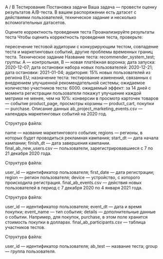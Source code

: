 A / B Тестирование
Постановка задачи
Ваша задача — провести оценку результатов A/B-теста. В вашем распоряжении есть датасет с действиями пользователей, техническое задание и несколько вспомогательных датасетов.

Оцените корректность проведения теста
Проанализируйте результаты теста
Чтобы оценить корректность проведения теста, проверьте:

пересечение тестовой аудитории с конкурирующим тестом,
совпадение теста и маркетинговых событий, другие проблемы временных границ теста.
Техническое задание
Название теста: recommender_system_test;
группы: А — контрольная, B — новая платёжная воронка;
дата запуска: 2020-12-07;
дата остановки набора новых пользователей: 2020-12-21;
дата остановки: 2021-01-04;
аудитория: 15% новых пользователей из региона EU;
назначение теста: тестирование изменений, связанных с внедрением улучшенной рекомендательной системы;
ожидаемое количество участников теста: 6000.
ожидаемый эффект: за 14 дней с момента регистрации пользователи покажут улучшение каждой метрики не менее, чем на 10%:
конверсии в просмотр карточек товаров — событие product_page,
просмотры корзины — product_cart,
покупки — purchase.
Описание данных
ab_project_marketing_events.csv — календарь маркетинговых событий на 2020 год.

Структура файла:

name — название маркетингового события;
regions — регионы, в которых будет проводиться рекламная кампания;
start_dt — дата начала кампании;
finish_dt — дата завершения кампании.
final_ab_new_users.csv — пользователи, зарегистрировавшиеся с 7 по 21 декабря 2020 года.

Структура файла:

user_id — идентификатор пользователя;
first_date — дата регистрации;
region — регион пользователя;
device — устройство, с которого происходила регистрация.
final_ab_events.csv — действия новых пользователей в период с 7 декабря 2020 по 4 января 2021 года.

Структура файла:

user_id — идентификатор пользователя;
event_dt — дата и время покупки;
event_name — тип события;
details — дополнительные данные о событии. Например, для покупок, purchase, в этом поле хранится стоимость покупки в долларах.
final_ab_participants.csv — таблица участников тестов.

Структура файла:

user_id — идентификатор пользователя;
ab_test — название теста;
group — группа пользователя.

